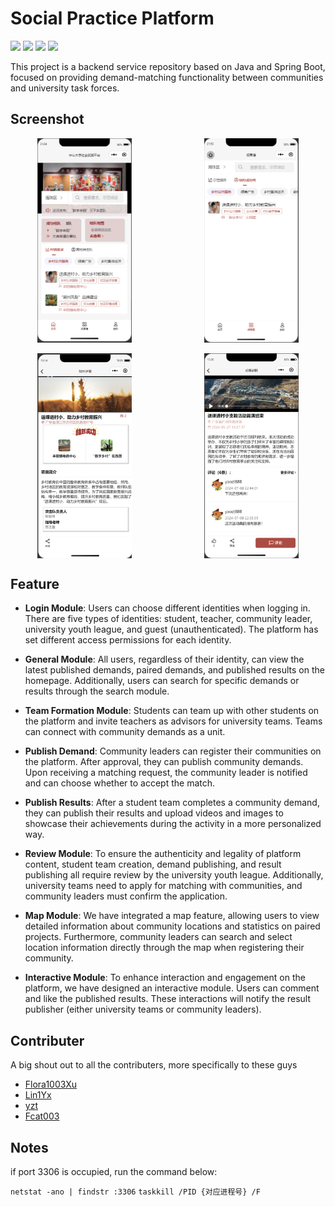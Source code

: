 # Social Practice Platform

![](https://img.shields.io/badge/Star-8-yellow) ![](https://img.shields.io/badge/SpringBoot-3.2.5-red) ![](https://img.shields.io/badge/Maven-4.0.0-blue) ![](https://img.shields.io/badge/MyBatis-3.0.3-orange)

This project is a backend service repository based on Java and Spring Boot, focused on providing demand-matching functionality between communities and university task forces.

## Screenshot

<div style="display: flex; justify-content: space-around; space-between; gap: 30px;">
    <img src="doc_image/image.png" alt="Image 1" width="30%">
    <img src="doc_image/image1.png" alt="Image 2" width="30%">
</div>

</br>

<div style="display: flex; justify-content: space-around; space-between; gap: 30px;">
    <img src="doc_image/image2.png" alt="Image 1" width="30%">
    <img src="doc_image/image3.png" alt="Image 2" width="30%">
</div>

## Feature

- **Login Module**: Users can choose different identities when logging in. There are five types of identities: student, teacher, community leader, university youth league, and guest (unauthenticated). The platform has set different access permissions for each identity.

- **General Module**: All users, regardless of their identity, can view the latest published demands, paired demands, and published results on the homepage. Additionally, users can search for specific demands or results through the search module.

- **Team Formation Module**: Students can team up with other students on the platform and invite teachers as advisors for university teams. Teams can connect with community demands as a unit.

- **Publish Demand**: Community leaders can register their communities on the platform. After approval, they can publish community demands. Upon receiving a matching request, the community leader is notified and can choose whether to accept the match.

- **Publish Results**: After a student team completes a community demand, they can publish their results and upload videos and images to showcase their achievements during the activity in a more personalized way.

- **Review Module**: To ensure the authenticity and legality of platform content, student team creation, demand publishing, and result publishing all require review by the university youth league. Additionally, university teams need to apply for matching with communities, and community leaders must confirm the application.

- **Map Module**: We have integrated a map feature, allowing users to view detailed information about community locations and statistics on paired projects. Furthermore, community leaders can search and select location information directly through the map when registering their community.

- **Interactive Module**: To enhance interaction and engagement on the platform, we have designed an interactive module. Users can comment and like the published results. These interactions will notify the result publisher (either university teams or community leaders).

## Contributer

A big shout out to all the contributers, more specifically to these guys

- [Flora1003Xu](https://github.com/Flora1003Xu)
- [Lin1Yx](https://github.com/Lin1Yx)
- [yzt](https://github.com/6yaozt)
- [Fcat003](https://github.com/Fcat003)

## Notes
if port 3306 is occupied, run the command below:

`netstat -ano | findstr :3306`
`taskkill /PID {对应进程号} /F`
